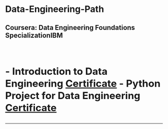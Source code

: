 <h1> Data-Engineering-Path </h1>

<h2><b>Coursera: Data Engineering Foundations SpecializationIBM<b/><h2><br>
- Introduction to Data Engineering <a href="https://www.coursera.org/account/accomplishments/verify/KYRCXFJDUL7P">Certificate<a/> 
- Python Project for Data Engineering <a href="https://www.coursera.org/account/accomplishments/verify/2A8X7YHUFEES">Certificate<a/> 

<hr>

